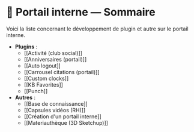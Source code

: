 # 📂 Portail interne — Sommaire

Voici la liste concernant le développement de plugin et autre sur le portail interne.

- **Plugins** :
	- [[Activité (club social)]]
	- [[Anniversaires (portail)]]
	- [[Auto logout]]
	- [[Carrousel citations (portail)]]
	- [[Custom clocks]]
	- [[KB Favorites]]
	- [[Punch]]
- **Autres** :
	- [[Base de connaissance]]
	- [[Capsules vidéos (RH)]]
	- [[Création d'un portail interne]]
	- [[Materiauthèque (3D Sketchup)]]